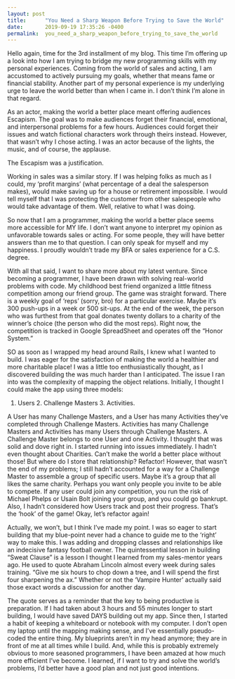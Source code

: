 ```yaml
---
layout: post
title:      "You Need a Sharp Weapon Before Trying to Save the World"
date:       2019-09-19 17:35:26 -0400
permalink:  you_need_a_sharp_weapon_before_trying_to_save_the_world
---
```



Hello again, time for the 3rd installment of my blog. This time I’m offering up a look into how I am trying to bridge my new programming skills with my personal experiences. Coming from the world of sales and acting, I am accustomed to actively pursuing my goals, whether that means fame or financial stability. Another part of my personal experience is my underlying urge to leave the world better than when I came in. I don’t think I’m alone in that regard.

As an actor, making the world a better place meant offering audiences Escapism. The goal was to make audiences forget their financial, emotional, and interpersonal problems for a few hours. Audiences could forget their issues and watch fictional characters work through theirs instead. However, that wasn’t why I chose acting. I was an actor because of the lights, the music, and of course, the applause.

The Escapism was a justification.

Working in sales was a similar story. If I was helping folks as much as I could, my ‘profit margins’ (what percentage of a deal the salesperson makes), would make saving up for a house or retirement impossible. I would tell myself that I was protecting the customer from other salespeople who would take advantage of them. Well, relative to what I was doing.

So now that I am a programmer, making the world a better place seems more accessible for MY life.
I don’t want anyone to interpret my opinion as unfavorable towards sales or acting. For some people, they will have better answers than me to that question. I can only speak for myself and my happiness. I proudly wouldn’t trade my BFA or sales experience for a C.S. degree.

With all that said, I want to share more about my latest venture. Since becoming a programmer, I have been drawn with solving real-world problems with code. My childhood best friend organized a little fitness competition among our friend group. The game was straight forward. There is a weekly goal of ‘reps’ (sorry, bro) for a particular exercise. Maybe it’s 300 push-ups in a week or 500 sit-ups. At the end of the week, the person who was furthest from that goal donates twenty dollars to a charity of the winner’s choice (the person who did the most reps). Right now, the competition is tracked in Google SpreadSheet and operates off the “Honor System.”

SO as soon as I wrapped my head around Rails, I knew what I wanted to build. I was eager for the satisfaction of making the world a healthier and more charitable place! I was a little too enthusiastically thought, as I discovered building the was much harder than I anticipated. The issue I ran into was the complexity of mapping the object relations. Initially, I thought I could make the app using three models:

1. Users  2. Challenge Masters  3. Activities.

A User has many Challenge Masters, and a User has many Activities they’ve completed through Challenge Masters. Activities has many Challenge Masters and Activities has many Users through Challenge Masters. A Challenge Master belongs to one User and one Activity. I thought that was solid and dove right in. I started running into issues immediately. I hadn’t even thought about Charities. Can’t make the world a better place without those! But where do I store that relationship?
Refactor!
However, that wasn’t the end of my problems; I still hadn’t accounted for a way for a Challenge Master to assemble a group of specific users. Maybe it’s a group that all likes the same charity. Perhaps you want only people you invite to be able to compete. If any user could join any competition, you run the risk of Michael Phelps or Usain Bolt joining your group, and you could go bankrupt. Also, I hadn’t considered how Users track and post their progress. That’s the ‘hook’ of the game! Okay, let’s refactor again!

Actually, we won’t, but I think I’ve made my point. I was so eager to start building that my blue-point never had a chance to guide me to the ‘right’ way to make this. I was adding and dropping classes and relationships like an indecisive fantasy football owner. The quintessential lesson in building “Sweat Clause” is a lesson I thought I learned from my sales-mentor years ago. He used to quote Abraham Lincoln almost every week during sales training.
“Give me six hours to chop down a tree, and I will spend the first four sharpening the ax.”
Whether or not the ‘Vampire Hunter’ actually said those exact words a discussion for another day.

The quote serves as a reminder that the key to being productive is preparation. If I had taken about 3 hours and 55 minutes longer to start building, I would have saved DAYS building out my app. Since then, I started a habit of keeping a whiteboard or notebook with my computer. I don’t open my laptop until the mapping making sense, and I’ve essentially pseudo-coded the entire thing. My blueprints aren’t in my head anymore; they are in front of me at all times while I build. And, while this is probably extremely obvious to more seasoned programmers, I have been amazed at how much more efficient I’ve become. I learned, if I want to try and solve the world’s problems, I’d better have a good plan and not just good intentions.
